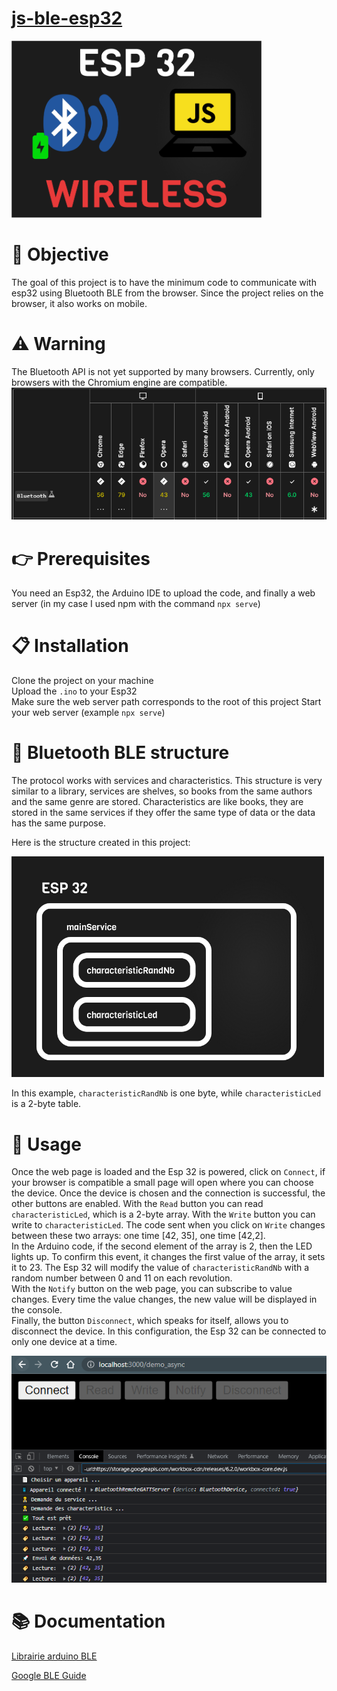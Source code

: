 # [js-ble-esp32](https://qypol342.github.io/js-ble-esp32/index2.html)

<img width=400 src="src/illustration.png">

# 🎯 Objective
The goal of this project is to have the minimum code to communicate with esp32 using Bluetooth BLE from the browser. Since the project relies on the browser, it also works on mobile.

# ⚠️ Warning
The Bluetooth API is not yet supported by many browsers. Currently, only browsers with the Chromium engine are compatible.
<a href="https://developer.mozilla.org/en-US/docs/Web/API/Web_Bluetooth_API">
<img src="src/ble_support.PNG">
</a>

# 👉 Prerequisites
You need an Esp32, the Arduino IDE to upload the code, and finally a web server (in my case I used npm with the command `npx serve`)

# 📋 Installation
Clone the project on your machine </br>
Upload the `.ino` to your Esp32 </br>
Make sure the web server path corresponds to the root of this project
Start your web server (example `npx serve`)

# 📐 Bluetooth BLE structure
The protocol works with services and characteristics. This structure is very similar to a library, services are shelves, so books from the same authors and the same genre are stored. Characteristics are like books, they are stored in the same services if they offer the same type of data or the data has the same purpose.

Here is the structure created in this project:

<img width=500 src="src/schema.png">

In this example, `characteristicRandNb` is one byte, while `characteristicLed` is a 2-byte table.

# 🚀 Usage
Once the web page is loaded and the Esp 32 is powered, click on `Connect`, if your browser is compatible a small page will open where you can choose the device.
Once the device is chosen and the connection is successful, the other buttons are enabled. With the `Read` button you can read `characteristicLed`, which is a 2-byte array. With the `Write` button you can write to `characteristicLed`. The code sent when you click on `Write` changes between these two arrays: one time [42, 35], one time [42,2]. </br>
In the Arduino code, if the second element of the array is 2, then the LED lights up. To confirm this event, it changes the first value of the array, it sets it to 23. The Esp 32 will modify the value of `characteristicRandNb` with a random number between 0 and 11 on each revolution. </br>
With the `Notify` button on the web page, you can subscribe to value changes. Every time the value changes, the new value will be displayed in the console.</br>
Finally, the button `Disconnect`, which speaks for itself, allows you to disconnect the device. In this configuration, the Esp 32 can be connected to only one device at a time.

<img width=700 src="src/demo.PNG">

# 📚 Documentation

[Librairie arduino BLE](https://www.arduino.cc/reference/en/libraries/arduinoble/)

[Google BLE Guide](https://developer.chrome.com/articles/bluetooth/)



















